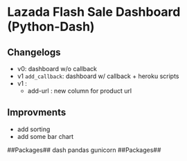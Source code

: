 # Lazada Flash Sale Dashboard (Python-Dash)

## Changelogs

- v0: dashboard w/o callback
- v1 `add_callback`: dashboard w/ callback + heroku scripts
- v1 :
  - add-url : new column for product url

## Improvments

- add sorting
- add some bar chart

##Packages##
dash
pandas
gunicorn
##Packages##
